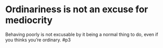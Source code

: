 # Ordinariness is not an excuse for mediocrity
Behaving poorly is not excusable by it being a normal thing to do, even if you thinks you’re ordinary. #p3

<!-- {BearID:07613801-0D8C-4422-8CF0-B1B08FE64A86-9406-00000AB634FC8ABC} -->
